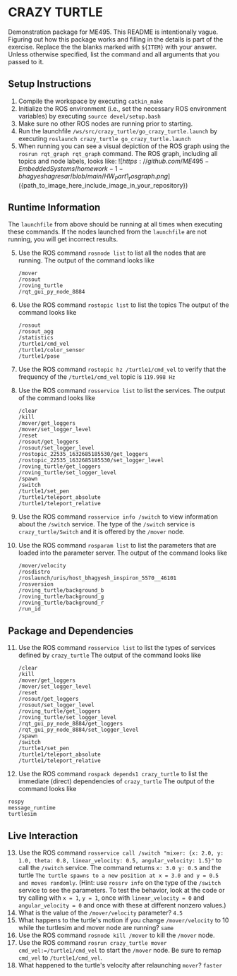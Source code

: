 # CRAZY TURTLE
Demonstration package for ME495.
This README is intentionally vague.
Figuring out how this package works and filling in the details is part of the
exercise. Replace the the blanks marked with `${ITEM}` with your answer.
Unless otherwise specified, list the command and all arguments that you passed to it.

## Setup Instructions
1. Compile the workspace by executing `catkin_make`
2. Initialize the ROS environment (i.e., set the necessary ROS environment variables) by executing `source devel/setup.bash`
3. Make sure no other ROS nodes are running prior to starting. 
3. Run the launchfile `/ws/src/crazy_turtle/go_crazy_turtle.launch` by executing `roslaunch crazy_turtle go_crazy_turtle.launch`
4. When running you can see a visual depiction of the ROS graph using the `rosrun rqt_graph rqt_graph` command.
   The ROS graph, including all topics and node labels, looks like:
   ![${https://github.com/ME495-EmbeddedSystems/homework-1-bhagyeshagresar/blob/main/HW_Part1_rosgraph.png}](${path_to_image_here_include_image_in_your_repository})

## Runtime Information
The `launchfile` from above should be running at all times when executing these commands.
If the nodes launched from the `launchfile` are not running, you will get incorrect results.

5. Use the ROS command `rosnode list` to list all the nodes that are running.
   The output of the command looks like
   ```
   /mover
   /rosout
   /roving_turtle
   /rqt_gui_py_node_8884

   ```
6. Use the ROS command `rostopic list` to list the topics
   The output of the command looks like
   ```
   /rosout
   /rosout_agg
   /statistics
   /turtle1/cmd_vel
   /turtle1/color_sensor
   /turtle1/pose
   ```

7. Use the ROS command `rostopic hz /turtle1/cmd_vel` to verify that the frequency of
   the `/turtle1/cmd_vel` topic is `119.998 Hz`

8. Use the ROS command `rosservice list` to list the services.
   The output of the command looks like
   ```
   /clear
   /kill
   /mover/get_loggers
   /mover/set_logger_level
   /reset
   /rosout/get_loggers
   /rosout/set_logger_level
   /rostopic_22535_1632685185530/get_loggers
   /rostopic_22535_1632685185530/set_logger_level
   /roving_turtle/get_loggers
   /roving_turtle/set_logger_level
   /spawn
   /switch
   /turtle1/set_pen
   /turtle1/teleport_absolute
   /turtle1/teleport_relative

   ```
9. Use the ROS command `rosservice info /switch` to view information about the `/switch` service.
   The type of the `/switch` service is `crazy_turtle/Switch` and it is offered by
   the `/mover` node.

10. Use the ROS command `rosparam list` to list the parameters that are loaded
    into the parameter server.
    The output of the command looks like
    ```
    /mover/velocity
    /rosdistro
    /roslaunch/uris/host_bhagyesh_inspiron_5570__46101
    /rosversion
    /roving_turtle/background_b
    /roving_turtle/background_g
    /roving_turtle/background_r
    /run_id

    ```

## Package and Dependencies
11. Use the ROS command `rosservice list` to list the types of services defined by `crazy_turtle`
    The output of the command looks like
    ```
    /clear
    /kill
    /mover/get_loggers
    /mover/set_logger_level
    /reset
    /rosout/get_loggers
    /rosout/set_logger_level
    /roving_turtle/get_loggers
    /roving_turtle/set_logger_level
    /rqt_gui_py_node_8884/get_loggers
    /rqt_gui_py_node_8884/set_logger_level
    /spawn
    /switch
    /turtle1/set_pen
    /turtle1/teleport_absolute
    /turtle1/teleport_relative

    ```
12. Use the ROS command `rospack depends1 crazy_turtle` to list the immediate (direct) dependencies of `crazy_turtle`
   The output of the command looks like
   ```
   rospy
   message_runtime
   turtlesim

   ```
## Live Interaction
13. Use the ROS command `rosservice call /switch "mixer: {x: 2.0, y: 1.0, theta: 0.8, linear_velocity: 0.5, angular_velocity: 1.5}"` to call the `/switch` service.
    The command returns `x: 3.0 y: 0.5` and the turtle `The turtle spawns to a new position at x = 3.0 and y = 0.5 and moves randomly`.
    (Hint: use `rossrv info` on the type of the `/switch` service to see the parameters.
     To test the behavior, look at the code or try calling with `x = 1`, `y = 1`, once with `linear_velocity = 0` and `angular_velocity = 0` and once with these at different nonzero values.)
14. What is the value of the `/mover/velocity` parameter? `4.5`
15. What happens to the turtle's motion if you change `/mover/velocity` to 10 while the turtlesim and mover node are running? `same`
16. Use the ROS command `rosnode kill /mover` to kill the `/mover` node.
17. Use the ROS command `rosrun crazy_turtle mover cmd_vel:=/turtle1/cmd_vel` to start the `/mover` node. Be sure to
    remap `cmd_vel` to `/turtle1/cmd_vel`.
18. What happened to the turtle's velocity after relaunching `mover`? `faster`
